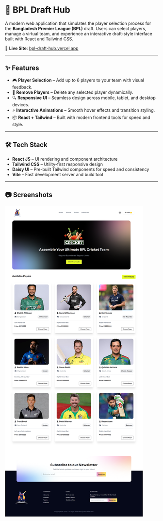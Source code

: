 # 🏏 BPL Draft Hub

A modern web application that simulates the player selection process for the **Bangladesh Premier League (BPL)** draft. Users can select players, manage a virtual team, and experience an interactive draft-style interface built with React and Tailwind CSS.

🔗 **Live Site**: [bpl-draft-hub.vercel.app](https://bpl-draft-hub.vercel.app/)

---

## ✨ Features

- 🎮 **Player Selection** – Add up to 6 players to your team with visual feedback.
- 🧹 **Remove Players** – Delete any selected player dynamically.
- 🔍 **Responsive UI** – Seamless design across mobile, tablet, and desktop devices.
- ⚡ **Interactive Animations** – Smooth hover effects and transition styling.
- 📦 **React + Tailwind** – Built with modern frontend tools for speed and style.

---

## 🛠️ Tech Stack

- **React JS** – UI rendering and component architecture
- **Tailwind CSS** – Utility-first responsive design
- **Daisy UI** – Pre-built Tailwind components for speed and consistency
- **Vite** – Fast development server and build tool

---

## 📷 Screenshots

![Full project overview](BPL-Draft-Hub-08-05-2025_09_36_PM.png)